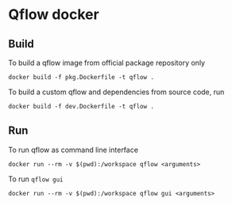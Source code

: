 # Qflow docker

## Build
To build a qflow image from official package repository only
```
docker build -f pkg.Dockerfile -t qflow .
```

To build a custom qflow and dependencies from source code, run
```
docker build -f dev.Dockerfile -t qflow .
```

## Run
To run qflow as command line interface
```
docker run --rm -v $(pwd):/workspace qflow <arguments>
```

To run `qflow gui`
```
docker run --rm -v $(pwd):/workspace qflow gui <arguments>
```